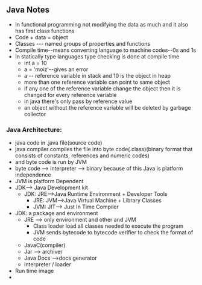 ## Java Notes

* In functional programming not modifying the data as much and it also has first class functions
* Code + data = object
* Classes --- named groups of properties and functions
* Compile time--means converting language to machine codes--0s and 1s
* In statically type languages type checking is done at compile time
  * int a = 10
  * a = 'moiz'--gives an error
  * a -- reference variable in stack and 10 is the object in heap
  * more than one reference variable can point to same object 
  * if any one of the reference variable change the object then it is changed for every reference variable
  * in java there's only pass by reference value
  * an object without the reference variable will be deleted by garbage collector 

### Java Architecture:
* java code in .java file(source code)
* java compiler compiles the file into byte code(.class)(binary format that consists of constants, references and numeric codes)
* and byte code is run by JVM
* byte code --> interpreter --> binary because of this Java is platform independence
* JVM is platform Dependent
* JDK--> Java Development kit
    * JDK: JRE-->Java Runtime Environment + Developer Tools
      *  JRE: JVM-->Java Virtual Machine + Library Classes
        * JVM: JIT--> Just In Time Compiler
* JDK: a package and environment
  * JRE --> only environment and other and JVM
    * Class loader load all classes needed to execute the program
    * JVM sends bytecode to bytecode verifier to check the format of code
  * JavaC(compiler)
  * Jar --> archiver
  * Java Docs -->docs generator
  * interpreter / loader
* Run time image
* 

